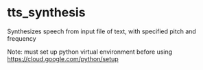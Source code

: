 # tts_synthesis

Synthesizes speech from input file of text, with specified pitch and frequency

Note: must set up python virtual environment before using
https://cloud.google.com/python/setup
